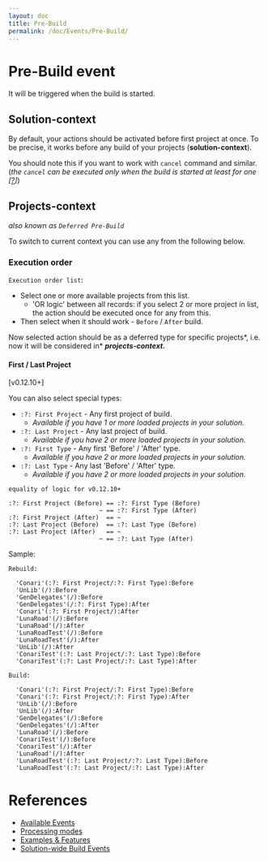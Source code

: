 ```yaml
---
layout: doc
title: Pre-Build
permalink: /doc/Events/Pre-Build/
---
```

# Pre-Build event

It will be triggered when the build is started. 

## Solution-context

By default, your actions should be activated before first project at once. To be precise, it works before any build of your projects (**solution-context**). 

You should note this if you want to work with `cancel` command and similar.
(*the `cancel` can be executed only when the build is started at least for one [[?](https://github.com/3F/vsSolutionBuildEvent/issues/37)]*)

## Projects-context

*also known as `Deferred Pre-Build`*

To switch to current context you can use any from the following below.

### Execution order

`Execution order list`:

* Select one or more available projects from this list.
    * 'OR logic' between all records: if you select 2 or more project in list, the action should be executed once for any from this.
* Then select when it should work - `Before` / `After` build.

Now selected action should be as a deferred type for specific projects*, i.e. now it will be considered in* ***projects-context.***

#### First / Last Project

[v0.12.10+]

You can also select special types:

* `:?: First Project` - Any first project of build. 
    * *Available if you have 1 or more loaded projects in your solution.*
* `:?: Last Project` - Any last project of build. 
    * *Available if you have 2 or more loaded projects in your solution.*
* `:?: First Type` - Any first 'Before' / 'After' type.
    * *Available if you have 2 or more loaded projects in your solution.*
* `:?: Last Type` - Any last 'Before' / 'After' type. 
    * *Available if you have 2 or more loaded projects in your solution.*

```
equality of logic for v0.12.10+

:?: First Project (Before) == :?: First Type (Before)
                         ~ == :?: First Type (After)
:?: First Project (After)  == ~
:?: Last Project (Before)  == :?: Last Type (Before)
:?: Last Project (After)   == ~
                         ~ == :?: Last Type (After)
```

Sample:

```
Rebuild:

  'Conari'(:?: First Project/:?: First Type):Before
  'UnLib'(/):Before
  'GenDelegates'(/):Before
  'GenDelegates'(/:?: First Type):After
  'Conari'(:?: First Project/):After
  'LunaRoad'(/):Before
  'LunaRoad'(/):After
  'LunaRoadTest'(/):Before
  'LunaRoadTest'(/):After
  'UnLib'(/):After
  'ConariTest'(:?: Last Project/:?: Last Type):Before
  'ConariTest'(:?: Last Project/:?: Last Type):After

Build:

  'Conari'(:?: First Project/:?: First Type):Before
  'Conari'(:?: First Project/:?: First Type):After
  'UnLib'(/):Before
  'UnLib'(/):After
  'GenDelegates'(/):Before
  'GenDelegates'(/):After
  'LunaRoad'(/):Before
  'ConariTest'(/):Before
  'ConariTest'(/):After
  'LunaRoad'(/):After
  'LunaRoadTest'(:?: Last Project/:?: Last Type):Before
  'LunaRoadTest'(:?: Last Project/:?: Last Type):After
```

# References

* [Available Events](../../Events/)
* [Processing modes](../../Modes/)
* [Examples & Features](../../Examples/)
* [Solution-wide Build Events](../../Features/Solution-wide/)
